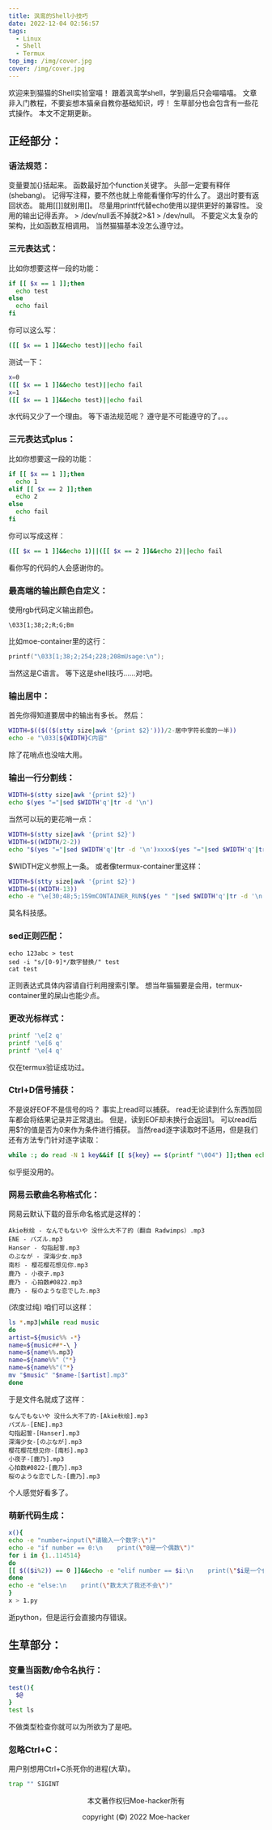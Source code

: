 ```yaml
---
title: 沨鸾的Shell小技巧
date: 2022-12-04 02:56:57
tags:
  - Linux
  - Shell
  - Termux
top_img: /img/cover.jpg
cover: /img/cover.jpg
---
```

欢迎来到猫猫的Shell实验室喵！
跟着沨鸾学shell，学到最后只会喵喵喵。 
文章非入门教程，不要妄想本猫亲自教你基础知识，哼！ 
生草部分也会包含有一些花式操作。
本文不定期更新。 
## 正经部分：
### 语法规范：
变量要加{}括起来。
函数最好加个function关键字。
头部一定要有释伴(shebang)。
记得写注释，要不然也就上帝能看懂你写的什么了。
退出时要有返回状态。
能用[[]]就别用[]。
尽量用printf代替echo使用以提供更好的兼容性。
没用的输出记得丢弃。
\> /dev/null丢不掉就2>&1 > /dev/null。
不要定义太复杂的架构，比如函数互相调用。
当然猫猫基本没怎么遵守过。
### 三元表达式：
比如你想要这样一段的功能：
```sh
if [[ $x == 1 ]];then
  echo test
else
  echo fail
fi
```
你可以这么写：
```sh
([[ $x == 1 ]]&&echo test)||echo fail
```
测试一下：
```sh
x=0
([[ $x == 1 ]]&&echo test)||echo fail
x=1
([[ $x == 1 ]]&&echo test)||echo fail
```
水代码又少了一个理由。
等下语法规范呢？
遵守是不可能遵守的了。。。
### 三元表达式plus：
比如你想要这一段的功能：
```sh
if [[ $x == 1 ]];then
  echo 1
elif [[ $x == 2 ]];then
  echo 2
else
  echo fail
fi
```
你可以写成这样：
```sh
([[ $x == 1 ]]&&echo 1)||([[ $x == 2 ]]&&echo 2)||echo fail
```
看你写的代码的人会感谢你的。
### 最高端的输出颜色自定义：
使用rgb代码定义输出颜色。
```
\033[1;38;2;R;G;Bm
```
比如moe-container里的这行：
```C
printf("\033[1;38;2;254;228;208mUsage:\n");
```
当然这是C语言。
等下这是shell技巧……对吧。 
### 输出居中：
首先你得知道要居中的输出有多长。
然后：
```sh
WIDTH=$(($(($(stty size|awk '{print $2}')))/2-居中字符长度的一半))
echo -e "\033[${WIDTH}C内容"
```
除了花哨点也没啥大用。
### 输出一行分割线：
```sh
WIDTH=$(stty size|awk '{print $2}')
echo $(yes "="|sed $WIDTH'q'|tr -d '\n')
```
当然可以玩的更花哨一点：
```sh
WIDTH=$(stty size|awk '{print $2}')
WIDTH=$((WIDTH/2-2))
echo "$(yes "="|sed $WIDTH'q'|tr -d '\n')xxxx$(yes "="|sed $WIDTH'q'|tr -d '\n')"
```
$WIDTH定义参照上一条。
或者像termux-container里这样：
```sh
WIDTH=$(stty size|awk '{print $2}')
WIDTH=$((WIDTH-13))
echo -e "\e[30;48;5;159mCONTAINER_RUN$(yes " "|sed $WIDTH'q'|tr -d '\n')\033[0m"
```
莫名科技感。
### sed正则匹配：
```
echo 123abc > test
sed -i "s/[0-9]*/数字替换/" test
cat test
```
正则表达式具体内容请自行利用搜索引擎。
想当年猫猫要是会用，termux-container里的屎山也能少点。
### 更改光标样式：
```sh
printf '\e[2 q'
printf '\e[6 q'
printf '\e[4 q'
```
仅在termux验证成功过。
### Ctrl+D信号捕获：
不是说好EOF不是信号的吗？
事实上read可以捕获。
read无论读到什么东西加回车都会将结果记录并正常退出。
但是，读到EOF却未换行会返回1。
可以read后用$?的值是否为0来作为条件进行捕获。
当然read逐字读取时不适用，但是我们还有方法专门针对逐字读取：
```sh
while :; do read -N 1 key&&if [[ ${key} == $(printf "\004") ]];then echo CTRL-D;fi; done
```
似乎挺没用的。
### 网易云歌曲名称格式化：
网易云默认下载的音乐命名格式是这样的：
```
Akie秋绘 - なんでもないや 没什么大不了的（翻自 Radwimps）.mp3
ENE - パズル.mp3
Hanser - 勾指起誓.mp3
のぶなが - 深海少女.mp3
南杉 - 樱花樱花想见你.mp3
鹿乃 - 小夜子.mp3
鹿乃 - 心拍数#0822.mp3
鹿乃 - 桜のような恋でした.mp3
```
(浓度过纯)
咱们可以这样：
```sh
ls *.mp3|while read music
do
artist=${music%% -*}
name=${music##*-\ }
name=${name%%.mp3}
name=${name%%"（"*}
name=${name%%"("*}
mv "$music" "$name-[$artist].mp3"
done
```
于是文件名就成了这样：
```
なんでもないや 没什么大不了的-[Akie秋绘].mp3
パズル-[ENE].mp3
勾指起誓-[Hanser].mp3
深海少女-[のぶなが].mp3
樱花樱花想见你-[南杉].mp3
小夜子-[鹿乃].mp3
心拍数#0822-[鹿乃].mp3
桜のような恋でした-[鹿乃].mp3
```
个人感觉好看多了。
### 萌新代码生成：
```sh
x(){
echo -e "number=input(\"请输入一个数字:\")"
echo -e "if number == 0:\n    print(\"0是一个偶数\")"
for i in {1..114514}
do
[[ $(($i%2)) == 0 ]]&&echo -e "elif number == $i:\n    print(\"$i是一个偶数\")"||echo -e "elif number == $i:\n    print(\"$i是一个奇数\")"
done
echo -e "else:\n    print(\"数太大了我还不会\")"
}
x > 1.py
```
逝python，但是运行会直接内存错误。
## 生草部分：
### 变量当函数/命令名执行：
```sh
test(){
  $@
}
test ls
```
不做类型检查你就可以为所欲为了是吧。
### 忽略Ctrl+C：
用户别想用Ctrl+C杀死你的进程(大草)。
```sh
trap "" SIGINT
```

<p align="center">本文著作权归Moe-hacker所有</p>
<p align="center">copyright (©) 2022 Moe-hacker</p>

